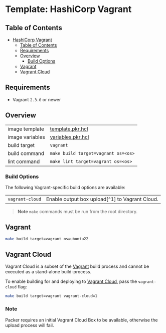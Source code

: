 # Template: HashiCorp Vagrant

## Table of Contents

<!-- TOC -->
* [HashiCorp Vagrant](#hashicorp-vagrant)
  * [Table of Contents](#table-of-contents)
  * [Requirements](#requirements)
  * [Overview](#overview)
    * [Build Options](#build-options)
  * [Vagrant](#vagrant)
  * [Vagrant Cloud](#vagrant-cloud)
<!-- TOC -->

## Requirements

- Vagrant `2.3.0` or newer

## Overview

|                 |                                        |
|-----------------|----------------------------------------|
| image template  | [template.pkr.hcl](template.pkr.hcl)   |
| image variables | [variables.pkr.hcl](variables.pkr.hcl) |
| build target    | `vagrant`                              |
| build command   | `make build target=vagrant os=<os>`    |
| lint command    | `make lint target=vagrant os=<os>`     |

### Build Options

The following Vagrant-specific build options are available:

|                 |                                                |
|-----------------|------------------------------------------------|
| `vagrant-cloud` | Enable output box upload[^1] to Vagrant Cloud. |

> **Note**
> `make` commands must be run from the root directory.

## Vagrant

```sh
make build target=vagrant os=ubuntu22
```

## Vagrant Cloud

Vagrant Cloud is a subset of the [Vagrant](#vagrant) build process and cannot be executed as a stand-alone build-process.

To enable building for and deploying to [Vagrant Cloud](https://app.vagrantup.com/), pass the `vagrant-cloud` flag:

```sh
make build target=vagrant vagrant-cloud=1
```

### Note

Packer requires an initial Vagrant Cloud Box to be available, otherwise the upload process will fail.

